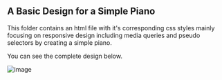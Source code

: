 ## A Basic Design for a Simple Piano

This folder contains an html file with it's corresponding css styles mainly focusing on responsive design including media queries and pseudo selectors by creating a simple piano.

You can see the complete design below.

![image](https://github.com/Nathnael-G/FCC-Responsive-web-designs/assets/120024349/63fe5b0f-29e2-462a-96a1-df9173549a09)
